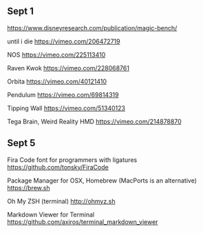 ## Sept 1

https://www.disneyresearch.com/publication/magic-bench/

until i die
https://vimeo.com/206472719

NOS
https://vimeo.com/225113410

Raven Kwok
https://vimeo.com/228068761

Orbita
https://vimeo.com/40121410

Pendulum
https://vimeo.com/69814319

Tipping Wall
https://vimeo.com/51340123

Tega Brain, Weird Reality HMD
https://vimeo.com/214878870


## Sept 5

Fira Code font for programmers with ligatures
https://github.com/tonsky/FiraCode

Package Manager for OSX, Homebrew (MacPorts is an alternative)
https://brew.sh

Oh My ZSH (terminal)
http://ohmyz.sh

Markdown Viewer for Terminal 
https://github.com/axiros/terminal_markdown_viewer
